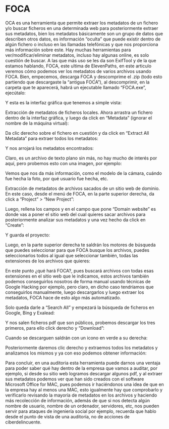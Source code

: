 # FOCA
OCA es una herramienta que permite extraer los metadatos de un fichero y/o buscar ficheros en una determinada web para posteriormente extraer sus metadatos, bien los metadatos básicamente son un grupo de datos que describen otros datos, es información “oculta” que puede existir dentro de algún fichero o incluso en las llamadas telefónicas y que nos proporciona más información sobre este.  Hay muchas herramientas para ver/modificar/eliminar metadatos, incluso hay algunas online, es solo cuestión de buscar. A las que más uso se les da son ExifTool y de la que estamos hablando, FOCA, este ultima de ElevenPaths, en este articulo veremos cómo podemos ver los metadatos de varios archivos usando FOCA.
Bien, empecemos, descarga FOCA y descomprime el .zip (todo esto partiendo que descargaste la “antigua FOCA”), al descomprimir, en la carpeta que te aparecerá, habrá un ejecutable llamado “FOCA.exe”, ejecútalo:



 

Y esta es la interfaz gráfica que tenemos a simple vista:



 

Extracción de metadatos de ficheros locales.
Ahora arrastra un fichero dentro de la interfaz gráfica, y luego da click en “Metadata” (ignorar el nombre de la máquina virtual):



 

Da clic derecho sobre el fichero en cuestión y da click en “Extract All Metadata” para extraer todos los metadatos:



 

Y nos arrojará los metadatos encontrados:



 

Claro, es un archivo de texto plano sin más, no hay mucho de interés por aquí, pero probemos esto con una imagen, por ejemplo:



Vemos que nos da más información, como el modelo de la cámara, cuándo fue hecha la foto, por qué usuario fue hecha, etc.

 

Extracción de metadatos de archivos sacados de un sitio web de dominio.
En este caso, desde el menú de FOCA, en la parte superior derecha, da click a “Project” > “New Project”:



 

Luego, rellena los campos y en el campo que pone “Domain website” es donde vas a poner el sitio web del cual quieres sacar archivos para posteriormente analizar sus metadatos y una vez hecho da click en “Create”:



 

Y guarda el proyecto:



 

Luego, en la parte superior derecha te saldrán los motores de búsqueda que puedes seleccionar para que FOCA busque los archivos, puedes seleccionarlos todos al igual que seleccionar también, todas las extensiones de los archivos que quieres:



 

En este punto ¿qué hará FOCA?, pues buscará archivos con todas esas extensiones en el sitio web que le indicamos, estos archivos también podemos conseguirlos nosotros de forma manual usando técnicas de Google Hacking por ejemplo, pero claro, en dicho caso tendríamos que conseguirlos manualmente, luego descargarlos y luego extraer los metadatos, FOCA hace de esto algo más automatizado.

 

Solo queda darle a “Search All” y empezará la búsqueda de ficheros en Google, Bing y Exalead:



 

Y nos salen ficheros pdf que son públicos, probemos descargar los tres primeros, para ello click derecho y “Download”:


Cuando se descarguen saldrán con un icono en verde a su derecha:

Posteriormente daremos clic derecho y extraemos todos los metadatos y analizamos los mismos y ya con eso podemos obtener información:

Para concluir, en una auditoria esta herramienta puede darnos una ventaja para poder saber qué hay dentro de la empresa que vamos a auditar, por ejemplo, si desde su sitio web logramos descargar algunos pdf, y al extraer sus metadatos podemos ver que han sido creados con el software Microsoft Office for MAC, pues podemos ir haciéndonos una idea de que en la empresa hay al menos una MAC, esto igualmente hay que comprobarlo y verificarlo revisando la mayoría de metadatos en los archivos y haciendo más recolección de información, además de que si nos detecta algún nombre de usuario, nombre de un ordenador, servidores, etc, nos pueden servir para ataques de ingeniería social por ejemplo, recuerda que hablo desde el punto de vista de una auditoría, no de acciones de ciberdelincuente.
